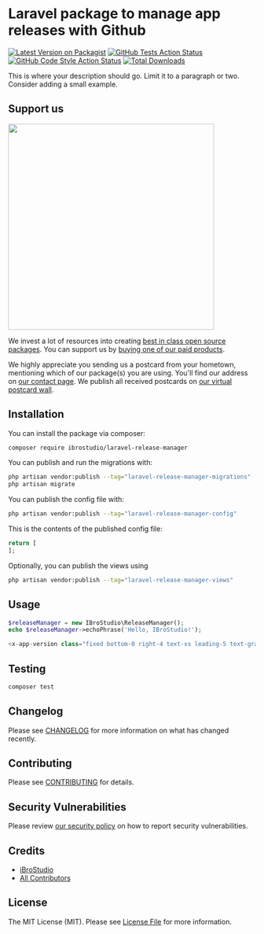 # Laravel package to manage app releases with Github

[![Latest Version on Packagist](https://img.shields.io/packagist/v/ibrostudio/laravel-release-manager.svg?style=flat-square)](https://packagist.org/packages/ibrostudio/laravel-release-manager)
[![GitHub Tests Action Status](https://img.shields.io/github/actions/workflow/status/ibrostudio/laravel-release-manager/run-tests.yml?branch=main&label=tests&style=flat-square)](https://github.com/ibrostudio/laravel-release-manager/actions?query=workflow%3Arun-tests+branch%3Amain)
[![GitHub Code Style Action Status](https://img.shields.io/github/actions/workflow/status/ibrostudio/laravel-release-manager/fix-php-code-style-issues.yml?branch=main&label=code%20style&style=flat-square)](https://github.com/ibrostudio/laravel-release-manager/actions?query=workflow%3A"Fix+PHP+code+style+issues"+branch%3Amain)
[![Total Downloads](https://img.shields.io/packagist/dt/ibrostudio/laravel-release-manager.svg?style=flat-square)](https://packagist.org/packages/ibrostudio/laravel-release-manager)

This is where your description should go. Limit it to a paragraph or two. Consider adding a small example.

## Support us

[<img src="https://github-ads.s3.eu-central-1.amazonaws.com/laravel-release-manager.jpg?t=1" width="419px" />](https://spatie.be/github-ad-click/laravel-release-manager)

We invest a lot of resources into creating [best in class open source packages](https://spatie.be/open-source). You can support us by [buying one of our paid products](https://spatie.be/open-source/support-us).

We highly appreciate you sending us a postcard from your hometown, mentioning which of our package(s) you are using. You'll find our address on [our contact page](https://spatie.be/about-us). We publish all received postcards on [our virtual postcard wall](https://spatie.be/open-source/postcards).

## Installation

You can install the package via composer:

```bash
composer require ibrostudio/laravel-release-manager
```

You can publish and run the migrations with:

```bash
php artisan vendor:publish --tag="laravel-release-manager-migrations"
php artisan migrate
```

You can publish the config file with:

```bash
php artisan vendor:publish --tag="laravel-release-manager-config"
```

This is the contents of the published config file:

```php
return [
];
```

Optionally, you can publish the views using

```bash
php artisan vendor:publish --tag="laravel-release-manager-views"
```

## Usage

```php
$releaseManager = new IBroStudio\ReleaseManager();
echo $releaseManager->echoPhrase('Hello, IBroStudio!');

<x-app-version class="fixed bottom-0 right-4 text-xs leading-5 text-gray-500" />
```

## Testing

```bash
composer test
```

## Changelog

Please see [CHANGELOG](CHANGELOG.md) for more information on what has changed recently.

## Contributing

Please see [CONTRIBUTING](CONTRIBUTING.md) for details.

## Security Vulnerabilities

Please review [our security policy](../../security/policy) on how to report security vulnerabilities.

## Credits

- [iBroStudio](https://github.com/iBroStudio)
- [All Contributors](../../contributors)

## License

The MIT License (MIT). Please see [License File](LICENSE.md) for more information.
